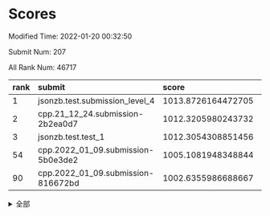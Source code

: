 # Scores

Modified Time: 2022-01-20 00:32:50

Submit Num: 207

All Rank Num: 46717

| rank |               submit               |       score        |       sigma        | pk_num |
| :--- | :--------------------------------- | :----------------- | :----------------- | :----- |
| 1    | jsonzb.test.submission_level_4     | 1013.8726164472705 | 0.8195918943845927 | 906    |
| 2    | cpp.21_12_24.submission-2b2ea0d7   | 1012.3205980243732 | 0.758767082839124  | 902    |
| 3    | jsonzb.test.test_1                 | 1012.3054308851456 | 0.7968177808488769 | 840    |
| 54   | cpp.2022_01_09.submission-5b0e3de2 | 1005.1081948348844 | 0.7266861668793421 | 902    |
| 90   | cpp.2022_01_09.submission-816672bd | 1002.6355986688667 | 0.7031603229290567 | 901    |


<details>
<summary>全部</summary>

| rank |                 submit                 |       score        |       sigma        | pk_num |
| :--- | :------------------------------------- | :----------------- | :----------------- | :----- |
| 1    | jsonzb.test.submission_level_4         | 1013.8726164472705 | 0.8195918943845927 | 906    |
| 2    | cpp.21_12_24.submission-2b2ea0d7       | 1012.3205980243732 | 0.758767082839124  | 902    |
| 3    | jsonzb.test.test_1                     | 1012.3054308851456 | 0.7968177808488769 | 840    |
| 4    | gobigger.level_3.submission_level_3_33 | 1011.3353841328684 | 0.7496829007423673 | 907    |
| 5    | gobigger.level_3.submission_level_3_37 | 1011.2620531305271 | 0.754545258108653  | 902    |
| 6    | gobigger.level_3.submission_level_3_36 | 1011.2289683216449 | 0.7732733621191854 | 901    |
| 7    | gobigger.level_3.submission_level_3_11 | 1010.9801007803806 | 0.7497329965125497 | 900    |
| 8    | gobigger.level_3.submission_level_3_35 | 1010.7521369555648 | 0.7273815672131716 | 902    |
| 9    | gobigger.level_3.submission_level_3_47 | 1010.6040866662158 | 0.7551429940639969 | 908    |
| 10   | gobigger.level_3.submission_level_3_8  | 1010.5913093986254 | 0.7455849129765931 | 906    |
| 11   | gobigger.level_3.submission_level_3_42 | 1010.573377772204  | 0.7465648491480891 | 904    |
| 12   | gobigger.level_3.submission_level_3_0  | 1010.5347854699871 | 0.7468450535840171 | 908    |
| 13   | gobigger.level_3.submission_level_3_4  | 1010.5230588205877 | 0.7589737149189465 | 897    |
| 14   | gobigger.level_3.submission_level_3_16 | 1010.4826204043582 | 0.7489701680705385 | 903    |
| 15   | gobigger.level_3.submission_level_3_41 | 1010.4804119681235 | 0.7461890568721863 | 907    |
| 16   | gobigger.level_3.submission_level_3_29 | 1010.3153845022109 | 0.7458718645791611 | 904    |
| 17   | gobigger.level_3.submission_level_3_38 | 1010.2497453542012 | 0.751612855607267  | 903    |
| 18   | gobigger.level_3.submission_level_3_24 | 1010.2413449365763 | 0.7377302714022144 | 897    |
| 19   | gobigger.level_3.submission_level_3_1  | 1010.0964586401711 | 0.7505843530227198 | 908    |
| 20   | gobigger.level_3.submission_level_3_46 | 1010.06553704706   | 0.748724864390497  | 903    |
| 21   | gobigger.level_3.submission_level_3_32 | 1010.026362358057  | 0.7402006591296668 | 902    |
| 22   | gobigger.level_3.submission_level_3_21 | 1009.9565869241397 | 0.751767886717285  | 905    |
| 23   | gobigger.level_3.submission_level_3_45 | 1009.933933835169  | 0.7606099345000702 | 902    |
| 24   | gobigger.level_3.submission_level_3_6  | 1009.8700674061838 | 0.7583056791290107 | 901    |
| 25   | gobigger.level_3.submission_level_3_19 | 1009.8533658505453 | 0.7347916699148243 | 898    |
| 26   | gobigger.level_3.submission_level_3_20 | 1009.7948465122646 | 0.7323780984667678 | 906    |
| 27   | gobigger.level_3.submission_level_3_10 | 1009.7795764979995 | 0.7556306958220104 | 905    |
| 28   | gobigger.level_3.submission_level_3_15 | 1009.6219260821699 | 0.7264936174547455 | 905    |
| 29   | gobigger.level_3.submission_level_3_2  | 1009.5743724797505 | 0.75807377001863   | 902    |
| 30   | gobigger.level_3.submission_level_3_31 | 1009.5016863864415 | 0.7400938586121345 | 903    |
| 31   | gobigger.level_3.submission_level_3_43 | 1009.4697057104627 | 0.7393505204608526 | 909    |
| 32   | gobigger.level_3.submission_level_3_34 | 1009.4442471857823 | 0.7538408376036924 | 905    |
| 33   | gobigger.level_3.submission_level_3_26 | 1009.4392198248303 | 0.7515033909939148 | 903    |
| 34   | gobigger.level_3.submission_level_3_13 | 1009.4277175159833 | 0.752258203804419  | 902    |
| 35   | gobigger.level_3.submission_level_3_28 | 1009.404879863342  | 0.7419609017127983 | 905    |
| 36   | gobigger.level_3.submission_level_3_12 | 1009.4002564904664 | 0.7457133298445782 | 906    |
| 37   | gobigger.level_3.submission_level_3_30 | 1009.271021207049  | 0.7404341269750346 | 897    |
| 38   | gobigger.level_3.submission_level_3_23 | 1009.2314506985812 | 0.7347425781089365 | 899    |
| 39   | gobigger.level_3.submission_level_3_44 | 1009.176045330913  | 0.747307062591619  | 903    |
| 40   | gobigger.level_3.submission_level_3_48 | 1009.0983900669395 | 0.7492424029694666 | 901    |
| 41   | gobigger.level_3.submission_level_3_18 | 1008.9953536551301 | 0.7419188170903785 | 903    |
| 42   | gobigger.level_3.submission_level_3_40 | 1008.9723471917241 | 0.7326130654312294 | 901    |
| 43   | gobigger.level_3.submission_level_3_49 | 1008.9416951619934 | 0.7649227869632975 | 908    |
| 44   | gobigger.level_3.submission_level_3_3  | 1008.9406398029108 | 0.7432889266425696 | 902    |
| 45   | gobigger.level_3.submission_level_3_9  | 1008.93748128236   | 0.7375156548679408 | 905    |
| 46   | gobigger.level_3.submission_level_3_5  | 1008.8797943835107 | 0.7436208988691703 | 905    |
| 47   | gobigger.level_3.submission_level_3_39 | 1008.8649146418288 | 0.7287238579542511 | 907    |
| 48   | gobigger.level_3.submission_level_3_25 | 1008.713875274802  | 0.7450275466355396 | 904    |
| 49   | gobigger.level_3.submission_level_3_22 | 1008.6252460178845 | 0.732612745073334  | 910    |
| 50   | gobigger.level_3.submission_level_3_14 | 1008.42128848559   | 0.7561746415757226 | 903    |
| 51   | gobigger.level_3.submission_level_3_7  | 1008.3592743133444 | 0.7406752238381291 | 902    |
| 52   | gobigger.level_3.submission_level_3_17 | 1008.3246223792934 | 0.7182300373336655 | 905    |
| 53   | gobigger.level_3.submission_level_3_27 | 1008.1363415109768 | 0.737690515267166  | 904    |
| 54   | cpp.2022_01_09.submission-5b0e3de2     | 1005.1081948348844 | 0.7266861668793421 | 902    |
| 55   | gobigger.level_1.submission_level_1_33 | 1004.9017642156036 | 0.7217638005924975 | 903    |
| 56   | gobigger.level_1.submission_level_1_18 | 1004.3405158700758 | 0.7337570073531874 | 903    |
| 57   | gobigger.level_1.submission_level_1_0  | 1004.3223863009086 | 0.7358957973752087 | 903    |
| 58   | gobigger.level_1.submission_level_1_32 | 1004.1734018946895 | 0.7083510727290502 | 901    |
| 59   | gobigger.level_1.submission_level_1_42 | 1004.1174771847305 | 0.7282089218339269 | 904    |
| 60   | gobigger.level_1.submission_level_1_23 | 1004.0704099900876 | 0.7195989672775658 | 901    |
| 61   | gobigger.level_1.submission_level_1_39 | 1004.0444490532824 | 0.7086213263297133 | 904    |
| 62   | gobigger.level_1.submission_level_1_27 | 1003.8674283244725 | 0.7234375178704618 | 905    |
| 63   | gobigger.level_1.submission_level_1_19 | 1003.8225106403432 | 0.7172061492593194 | 902    |
| 64   | gobigger.level_1.submission_level_1_45 | 1003.778098179078  | 0.7224474967042293 | 899    |
| 65   | gobigger.level_1.submission_level_1_13 | 1003.7731947807123 | 0.7112214578437382 | 903    |
| 66   | gobigger.level_1.submission_level_1_16 | 1003.6357400413032 | 0.7231995885315871 | 905    |
| 67   | gobigger.level_1.submission_level_1_29 | 1003.597130892223  | 0.7252670897370551 | 907    |
| 68   | gobigger.level_1.submission_level_1_22 | 1003.5657607206477 | 0.7245000486332132 | 908    |
| 69   | gobigger.level_1.submission_level_1_8  | 1003.545497836018  | 0.7285570587689308 | 903    |
| 70   | gobigger.level_1.submission_level_1_28 | 1003.5082285794105 | 0.7091332723278145 | 903    |
| 71   | gobigger.level_1.submission_level_1_14 | 1003.371690927168  | 0.7044357635986307 | 901    |
| 72   | gobigger.level_1.submission_level_1_24 | 1003.3256343766494 | 0.7208914745647544 | 902    |
| 73   | gobigger.level_1.submission_level_1_40 | 1003.3167135537128 | 0.7222921588299688 | 900    |
| 74   | gobigger.level_1.submission_level_1_2  | 1003.2882833603734 | 0.7154619984047069 | 903    |
| 75   | gobigger.level_1.submission_level_1_34 | 1003.2279271948455 | 0.7210092017662947 | 903    |
| 76   | gobigger.level_1.submission_level_1_36 | 1003.2090809255711 | 0.7082886177917734 | 897    |
| 77   | gobigger.level_1.submission_level_1_30 | 1003.196507944399  | 0.7056173169633789 | 902    |
| 78   | gobigger.level_1.submission_level_1_49 | 1003.1951531639819 | 0.7133019341291773 | 904    |
| 79   | gobigger.level_1.submission_level_1_6  | 1003.1621214562896 | 0.7198661319921623 | 902    |
| 80   | gobigger.level_1.submission_level_1_17 | 1003.1268513292362 | 0.71933913925418   | 904    |
| 81   | gobigger.level_1.submission_level_1_15 | 1003.038801529754  | 0.7118235180882659 | 906    |
| 82   | gobigger.level_1.submission_level_1_3  | 1002.964982566309  | 0.714998184083514  | 905    |
| 83   | gobigger.level_1.submission_level_1_25 | 1002.9366554284526 | 0.7096439497503848 | 908    |
| 84   | gobigger.level_1.submission_level_1_10 | 1002.854561741309  | 0.7138103121862969 | 903    |
| 85   | gobigger.level_1.submission_level_1_9  | 1002.7690434529002 | 0.7175777463474033 | 907    |
| 86   | gobigger.level_1.submission_level_1_11 | 1002.6970528558409 | 0.7165656292708318 | 906    |
| 87   | gobigger.level_1.submission_level_1_20 | 1002.6591225273997 | 0.7194497442129572 | 902    |
| 88   | gobigger.level_1.submission_level_1_38 | 1002.654593706588  | 0.7136764597317831 | 903    |
| 89   | gobigger.level_1.submission_level_1_48 | 1002.6394220957601 | 0.6997759793242204 | 908    |
| 90   | cpp.2022_01_09.submission-816672bd     | 1002.6355986688667 | 0.7031603229290567 | 901    |
| 91   | gobigger.level_1.submission_level_1_12 | 1002.6341014961539 | 0.7179374331189657 | 903    |
| 92   | gobigger.level_1.submission_level_1_5  | 1002.6073162669447 | 0.7120283609422711 | 900    |
| 93   | gobigger.level_1.submission_level_1_37 | 1002.5835179780663 | 0.7125380982156151 | 903    |
| 94   | gobigger.level_1.submission_level_1_41 | 1002.4502495806481 | 0.7134566155063674 | 907    |
| 95   | gobigger.level_1.submission_level_1_4  | 1002.4439815768651 | 0.7065037263447403 | 904    |
| 96   | gobigger.level_1.submission_level_1_47 | 1002.3810219346931 | 0.7045416114305069 | 905    |
| 97   | gobigger.level_1.submission_level_1_7  | 1002.2645200754088 | 0.7109968374535899 | 903    |
| 98   | gobigger.level_1.submission_level_1_44 | 1002.2602995958058 | 0.7163280337223364 | 904    |
| 99   | gobigger.level_1.submission_level_1_31 | 1002.1652363231905 | 0.7129236967185045 | 903    |
| 100  | gobigger.level_1.submission_level_1_43 | 1002.1424529618882 | 0.7093649846056604 | 903    |
| 101  | gobigger.level_1.submission_level_1_26 | 1002.0162649667113 | 0.7144792064882249 | 904    |
| 102  | gobigger.level_1.submission_level_1_21 | 1001.9820767178159 | 0.7033396419208051 | 899    |
| 103  | gobigger.level_1.submission_level_1_35 | 1001.9481792662192 | 0.7204422993978293 | 903    |
| 104  | gobigger.level_1.submission_level_1_46 | 1001.8315792469504 | 0.7257870728827763 | 899    |
| 105  | gobigger.level_1.submission_level_1_1  | 1001.7768520471261 | 0.7093568074450656 | 902    |
| 106  | gobigger.random.submission_random_28   | 997.6109957224112  | 0.7024433196090536 | 898    |
| 107  | gobigger.random.submission_random_46   | 997.2408647979877  | 0.716775923962158  | 901    |
| 108  | gobigger.random.submission_random_3    | 997.20628081886    | 0.716590462981801  | 897    |
| 109  | gobigger.random.submission_random_39   | 996.8728456278722  | 0.7122100208878268 | 904    |
| 110  | gobigger.random.submission_random_9    | 996.857490510568   | 0.710388920793953  | 900    |
| 111  | gobigger.random.submission_random_20   | 996.8410275115834  | 0.7218086456504026 | 907    |
| 112  | gobigger.random.submission_random_23   | 996.8012171068824  | 0.7114646976138368 | 904    |
| 113  | gobigger.random.submission_random_18   | 996.7550078626858  | 0.7221852768259367 | 901    |
| 114  | gobigger.random.submission_random_40   | 996.7230277202697  | 0.7188787531739588 | 904    |
| 115  | gobigger.random.submission_random_6    | 996.7052154799676  | 0.7131444693041791 | 906    |
| 116  | gobigger.random.submission_random_14   | 996.6974422822152  | 0.7132906958095793 | 908    |
| 117  | gobigger.random.submission_random_37   | 996.5497902467923  | 0.7042282528375997 | 902    |
| 118  | gobigger.random.submission_random_25   | 996.5377694652196  | 0.7122442457964483 | 909    |
| 119  | gobigger.random.submission_random_13   | 996.537203018289   | 0.725003305841177  | 903    |
| 120  | gobigger.random.submission_random_35   | 996.3907731637316  | 0.7152009944959357 | 903    |
| 121  | gobigger.random.submission_random_29   | 996.3190166622766  | 0.7128943109265545 | 899    |
| 122  | gobigger.random.submission_random_47   | 996.2893592948013  | 0.7043503374562547 | 906    |
| 123  | gobigger.random.submission_random_7    | 996.094089437246   | 0.7072597091447096 | 905    |
| 124  | gobigger.random.submission_random_10   | 996.0930278278163  | 0.7248972010031737 | 906    |
| 125  | gobigger.random.submission_random_24   | 996.0901620291874  | 0.7151151598006157 | 898    |
| 126  | gobigger.random.submission_random_5    | 996.0744525875157  | 0.7137506498173403 | 905    |
| 127  | gobigger.random.submission_random_19   | 996.0334778717923  | 0.7065220589030389 | 904    |
| 128  | gobigger.random.submission_random_34   | 996.0141764215003  | 0.7078467932196473 | 903    |
| 129  | gobigger.random.submission_random_36   | 996.0026142164348  | 0.7369845670906278 | 902    |
| 130  | gobigger.random.submission_random_43   | 995.9557095472902  | 0.726975842072438  | 900    |
| 131  | gobigger.random.submission_random_41   | 995.9514787057353  | 0.6991384099789204 | 902    |
| 132  | gobigger.random.submission_random_4    | 995.950926858525   | 0.7232473339236448 | 904    |
| 133  | gobigger.random.submission_random_1    | 995.934175989336   | 0.711169557970143  | 904    |
| 134  | gobigger.random.submission_random_38   | 995.9165144038806  | 0.7250565106391155 | 900    |
| 135  | gobigger.random.submission_random_21   | 995.8837158902331  | 0.7183984801856098 | 898    |
| 136  | gobigger.random.submission_random_45   | 995.814157977235   | 0.7062750927540549 | 902    |
| 137  | gobigger.random.submission_random_16   | 995.8051936666782  | 0.7180676803793388 | 904    |
| 138  | gobigger.random.submission_random_2    | 995.686956639889   | 0.7150878987032228 | 897    |
| 139  | gobigger.random.submission_random_11   | 995.6820600947184  | 0.7425828943240583 | 903    |
| 140  | gobigger.random.submission_random_44   | 995.6645431987621  | 0.7309633333935014 | 900    |
| 141  | gobigger.random.submission_random_22   | 995.6422629996445  | 0.7306762581541052 | 904    |
| 142  | gobigger.random.submission_random_17   | 995.6116876311852  | 0.7136789529484013 | 904    |
| 143  | gobigger.random.submission_random_12   | 995.5812202330424  | 0.7264445155595349 | 903    |
| 144  | gobigger.random.submission_random_49   | 995.5324105262127  | 0.7156091437617893 | 903    |
| 145  | gobigger.random.submission_random_15   | 995.521817764112   | 0.7050690511467285 | 897    |
| 146  | gobigger.random.submission_random_42   | 995.516887516881   | 0.7277952297095697 | 900    |
| 147  | gobigger.random.submission_random_0    | 995.3158351585898  | 0.7426131523253372 | 903    |
| 148  | gobigger.random.submission_random_26   | 995.2665732650206  | 0.7266811977759942 | 903    |
| 149  | gobigger.random.submission_random_31   | 995.2104444055839  | 0.7277499052210014 | 906    |
| 150  | gobigger.random.submission_random_48   | 995.136765044164   | 0.7276313767883662 | 899    |
| 151  | gobigger.random.submission_random_33   | 995.0308640831153  | 0.7192505070949318 | 904    |
| 152  | gobigger.random.submission_random_30   | 994.9934056366742  | 0.7111254600286376 | 904    |
| 153  | gobigger.random.submission_random_32   | 994.9648764121804  | 0.7143755969184913 | 899    |
| 154  | gobigger.random.submission_random_27   | 994.9215261733284  | 0.7162473898826159 | 903    |
| 155  | gobigger.random.submission_random_8    | 994.3868560617768  | 0.7201615363464425 | 897    |
| 156  | gobigger.level_2.submission_level_2_33 | 994.3868523697365  | 0.7355296660109676 | 903    |
| 157  | gobigger.level_2.submission_level_2_32 | 994.2391106166789  | 0.7333677603260554 | 896    |
| 158  | gobigger.level_2.submission_level_2_3  | 994.1704145841173  | 0.7365708016396294 | 900    |
| 159  | gobigger.level_2.submission_level_2_1  | 994.0564302505412  | 0.7547510522041286 | 907    |
| 160  | gobigger.level_2.submission_level_2_35 | 993.8657266541649  | 0.7313420223606086 | 903    |
| 161  | gobigger.level_2.submission_level_2_4  | 993.6470117148738  | 0.7388539669881815 | 906    |
| 162  | gobigger.level_2.submission_level_2_43 | 993.342765153948   | 0.7426166946692421 | 900    |
| 163  | gobigger.level_2.submission_level_2_11 | 993.3162351746596  | 0.7589424376428434 | 904    |
| 164  | gobigger.level_2.submission_level_2_5  | 993.3002560714795  | 0.7288627987556957 | 901    |
| 165  | gobigger.level_2.submission_level_2_42 | 993.2442777719594  | 0.7381381323282482 | 904    |
| 166  | gobigger.level_2.submission_level_2_8  | 992.9912318990606  | 0.744454775774776  | 899    |
| 167  | gobigger.level_2.submission_level_2_41 | 992.9800342335204  | 0.7548768455815764 | 906    |
| 168  | gobigger.level_2.submission_level_2_45 | 992.9656495644767  | 0.7329914034050986 | 902    |
| 169  | gobigger.level_2.submission_level_2_22 | 992.8601658920209  | 0.7477428168525477 | 908    |
| 170  | gobigger.level_2.submission_level_2_20 | 992.8349274588858  | 0.7388858136700117 | 904    |
| 171  | gobigger.level_2.submission_level_2_14 | 992.8170553270013  | 0.7583412883075463 | 901    |
| 172  | gobigger.level_2.submission_level_2_28 | 992.7812846202218  | 0.7469409984174381 | 899    |
| 173  | gobigger.level_2.submission_level_2_40 | 992.7043536122064  | 0.7357298593885868 | 910    |
| 174  | gobigger.level_2.submission_level_2_26 | 992.68276959966    | 0.7527375314037607 | 904    |
| 175  | gobigger.level_2.submission_level_2_13 | 992.6713210463515  | 0.741767559871566  | 909    |
| 176  | gobigger.level_2.submission_level_2_25 | 992.613838508406   | 0.7448014320866272 | 904    |
| 177  | gobigger.level_2.submission_level_2_0  | 992.5934580289764  | 0.7583522175317692 | 904    |
| 178  | gobigger.level_2.submission_level_2_30 | 992.5889147839692  | 0.7297680427417036 | 900    |
| 179  | gobigger.level_2.submission_level_2_10 | 992.513475690742   | 0.7550217224718551 | 901    |
| 180  | gobigger.level_2.submission_level_2_46 | 992.4073349372131  | 0.738531482783847  | 903    |
| 181  | gobigger.level_2.submission_level_2_2  | 992.3378027320471  | 0.7531189963067143 | 900    |
| 182  | gobigger.level_2.submission_level_2_48 | 992.3181834324731  | 0.7740104757302609 | 909    |
| 183  | gobigger.level_2.submission_level_2_17 | 992.2675350726877  | 0.7380379332523819 | 905    |
| 184  | gobigger.level_2.submission_level_2_27 | 992.1700243700155  | 0.7553523773901701 | 900    |
| 185  | gobigger.level_2.submission_level_2_24 | 992.0713438739991  | 0.7350748836194219 | 903    |
| 186  | gobigger.level_2.submission_level_2_44 | 992.0657507642201  | 0.7440091589786502 | 904    |
| 187  | gobigger.level_2.submission_level_2_7  | 991.9780458238081  | 0.7545704545540887 | 902    |
| 188  | gobigger.level_2.submission_level_2_23 | 991.923424267948   | 0.7667839614617415 | 904    |
| 189  | gobigger.level_2.submission_level_2_34 | 991.9195815556702  | 0.7436626055368877 | 902    |
| 190  | gobigger.level_2.submission_level_2_12 | 991.8921953927947  | 0.7560559590448395 | 900    |
| 191  | gobigger.level_2.submission_level_2_37 | 991.8453287032753  | 0.7582108754384069 | 899    |
| 192  | gobigger.level_2.submission_level_2_18 | 991.8435264822666  | 0.7508579566660862 | 901    |
| 193  | gobigger.level_2.submission_level_2_47 | 991.709869856588   | 0.7451695809651443 | 905    |
| 194  | gobigger.level_2.submission_level_2_15 | 991.5830584099292  | 0.7797007339545744 | 907    |
| 195  | gobigger.level_2.submission_level_2_36 | 991.5163317012101  | 0.7621094194926513 | 906    |
| 196  | gobigger.level_2.submission_level_2_9  | 991.1430344849995  | 0.7507347939470096 | 903    |
| 197  | gobigger.level_2.submission_level_2_6  | 991.1285481138461  | 0.7763253335960935 | 902    |
| 198  | gobigger.level_2.submission_level_2_31 | 991.0262585370893  | 0.758459719615468  | 907    |
| 199  | gobigger.level_2.submission_level_2_21 | 990.9373229013374  | 0.7512908828544226 | 901    |
| 200  | gobigger.level_2.submission_level_2_38 | 990.5617281038539  | 0.806274613171174  | 901    |
| 201  | gobigger.level_2.submission_level_2_39 | 990.4067015929809  | 0.7609896091067799 | 903    |
| 202  | gobigger.level_2.submission_level_2_16 | 990.3540702016869  | 0.7650474188399132 | 906    |
| 203  | gobigger.level_2.submission_level_2_29 | 990.3222886638815  | 0.7882706751939362 | 903    |
| 204  | gobigger.level_2.submission_level_2_49 | 990.1047917141791  | 0.789758629364101  | 901    |
| 205  | gobigger.level_2.submission_level_2_19 | 989.7107572314201  | 0.7887051988033322 | 906    |
| 206  | gobigger.none.submission_none_1        | 977.2724939334842  | 1.3900361718512757 | 899    |
| 207  | gobigger.none.submission_none_0        | 975.7812783922764  | 1.5272743519767695 | 905    |

</details>